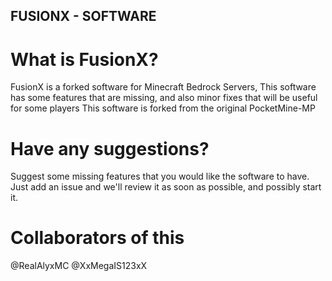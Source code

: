 ## FUSIONX - SOFTWARE


# What is FusionX?

FusionX is a forked software for Minecraft Bedrock Servers, This software has some features that are missing, and also minor fixes that will be useful for some players
This software is forked from the original PocketMine-MP

# Have any suggestions?

Suggest some missing features that you would like the software to have. Just add an issue and we'll review it as soon as possible, and possibly start it.

# Collaborators of this

@RealAlyxMC
@XxMegaIS123xX
